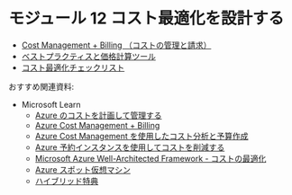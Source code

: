 # モジュール 12 コスト最適化を設計する

- [Cost Management + Billing （コストの管理と請求）](mod12-01-cost-management.md)
- [ベストプラクティスと価格計算ツール](mod12-02-cost-best-practice.md)
- [コスト最適化チェックリスト](mod12-03-cost-checklist.md)


おすすめ関連資料:
- Microsoft Learn
  - [Azure のコストを計画して管理する](https://docs.microsoft.com/ja-jp/learn/modules/plan-manage-azure-costs/)
  - [Azure Cost Management + Billing](https://docs.microsoft.com/ja-jp/learn/paths/control-spending-manage-bills/)
  - [Azure Cost Management を使用したコスト分析と予算作成](https://docs.microsoft.com/ja-jp/learn/modules/analyze-costs-create-budgets-azure-cost-management/)
  - [Azure 予約インスタンスを使用してコストを削減する](https://docs.microsoft.com/ja-jp/learn/modules/save-money-with-azure-reserved-instances/)
  - [Microsoft Azure Well-Architected Framework - コストの最適化](https://docs.microsoft.com/ja-jp/learn/modules/azure-well-architected-cost-optimization/)
  - [Azure スポット仮想マシン](https://docs.microsoft.com/ja-jp/learn/modules/understand-windows-server-iaas-vm-cost-management/4-implement-spot-virtual-machines-azure-reservations)
  - [ハイブリッド特典](https://docs.microsoft.com/ja-jp/learn/modules/optimize-costs-data-analysis-powerbi/3-hybrid-benefits-power-bi?ns-enrollment-type=LearningPath&ns-enrollment-id=learn.control-spending-manage-bills)